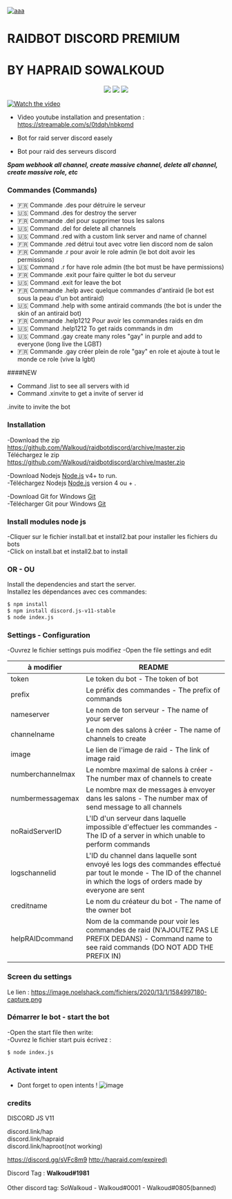 [![aaa](https://i.imgur.com/4M7IWwP.gif)](https://discord.link/hap)
# RAIDBOT DISCORD PREMIUM
# BY HAPRAID SOWALKOUD


<p align="center">
<a href="https://discord.link/hap"><img src="https://img.shields.io/github/watchers/Walkoud/raidbotdiscord?logoColor=purple&style=social"></a>
  <a href="https://discord.link/hap"><img src="https://img.shields.io/github/last-commit/Walkoud/raidbotdiscord"></a>
<a href="https://discord.link/hap"><img src="https://img.shields.io/discord/736923536475684974?label=Join%20HΛP&logo=discord&style=flat-square"></a>

</p>

[![Watch the video](d)](https://streamable.com/s/0tdqh/nbkpmd)

- Video youtube installation and presentation : https://streamable.com/s/0tdqh/nbkpmd

- Bot for raid server discord easely
- Bot pour raid des serveurs discord

***Spam webhook all channel, create massive channel, delete all channel, create massive role, etc***

### Commandes (Commands)

  -  🇫🇷 Commande .des pour détruire le serveur
  - 🇺🇸 Command .des for destroy the server
  - 🇫🇷 Commande .del pour supprimer tous les salons
  -  🇺🇸 Command .del for delete all channels
  - 🇺🇸 Command .red with a custom link server and name of channel
- 🇫🇷 Commande .red détrui tout avec votre lien discord nom de salon
-  🇫🇷 Commande .r pour avoir le role admin (le bot doit avoir les permissions)
- 🇺🇸 Command .r for have role admin (the bot must be have permissions)
-    🇫🇷 Commande .exit pour faire quitter le bot du serveur
-   🇺🇸 Command .exit for leave the bot
-    🇫🇷 Commande .help avec quelque commandes d'antiraid (le bot est  sous la peau d'un bot antiraid)
- 🇺🇸 Command .help with some antiraid commands (the bot is under the skin of an antiraid bot)
-    🇫🇷 Commande .help1212 Pour avoir les commandes raids en dm 
- 🇺🇸 Command .help1212 To get raids commands in dm
- 🇺🇸 Command .gay create many roles "gay" in purple and add to everyone (long live the LGBT)
- 🇫🇷 Commande .gay créer plein de role "gay" en role et ajoute à tout le monde ce role (vive la lgbt)

####NEW
- Command .list to see all servers with id
- Command .xinvite to get a invite of server id


.invite to invite the bot

### Installation
-Download the zip https://github.com/Walkoud/raidbotdiscord/archive/master.zip <br/>
Téléchargez le zip https://github.com/Walkoud/raidbotdiscord/archive/master.zip

-Download Nodejs [Node.js](https://nodejs.org/) v4+ to run. <br/>
-Téléchargez Nodejs  [Node.js](https://nodejs.org/) version 4 ou + .

-Download Git for Windows [Git](https://git-scm.com/download/win) <br/>
-Télécharger Git pour Windows [Git](https://git-scm.com/download/win) 




### Install modules node js

-Cliquer sur le fichier install.bat et install2.bat pour installer les fichiers du bots <br/>
-Click on install.bat et install2.bat to install 

### OR - OU

Install the dependencies and start the server. <br/>
Installez les dépendances avec ces commandes:

```sh
$ npm install
$ npm install discord.js-v11-stable
$ node index.js
```




### Settings - Configuration

-Ouvrez le fichier settings puis modifiez
-Open the file settings and edit

| à modifier | README |
| ------ | ------ |
| token | Le token du bot - The token of bot |
| prefix | Le préfix des commandes - The prefix of commands |
| nameserver | Le nom de ton serveur - The name of your server |
| channelname | Le nom des salons à créer - The name of channels to create |
| image | Le lien de l'image de raid - The link of image raid |
|numberchannelmax | Le nombre maximal de salons à créer - The number max of channels to create |
|numbermessagemax | Le nombre max de messages à envoyer dans les salons - The number max of send message to all channels |
|noRaidServerID | L'ID d'un serveur dans laquelle impossible d'effectuer les commandes - The ID of a server in which unable to perform commands |
|logschannelid | L'ID du channel dans laquelle sont envoyé les logs des commandes effectué par tout le monde - The ID of the channel in which the logs of orders made by everyone are sent |
| creditname| Le nom du créateur du bot - The name of the owner bot |
| helpRAIDcommand| Nom de la commande pour voir les commandes de raid (N'AJOUTEZ PAS LE PREFIX DEDANS) - Command name to see raid commands (DO NOT ADD THE PREFIX IN)  |


### Screen du settings
Le lien : https://image.noelshack.com/fichiers/2020/13/1/1584997180-capture.png

### Démarrer le bot - start the bot


-Open the start file then write:<br/>
-Ouvrez le fichier start puis écrivez : 
```sh
$ node index.js
```

### Activate intent

- Dont forget to open intents ! 
![image](https://user-images.githubusercontent.com/38588921/174448017-f0bbefb4-de8f-4010-93ce-55f2eb58fe6c.png)


### credits

DISCORD JS V11

discord.link/hap <br/>
discord.link/hapraid <br/>
discord.link/haproot(not working) <br/>

https://discord.gg/sVFc8m9
http://hapraid.com(expired)

Discord Tag : **Walkoud#1981** <br/>
<br/>
Other discord tag: SoWalkoud - Walkoud#0001 - Walkoud#0805(banned) <br/>

